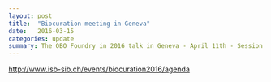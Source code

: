 ```yaml
---
layout: post
title:  "Biocuration meeting in Geneva"
date:   2016-03-15
categories: update
summary: The OBO Foundry in 2016 talk in Geneva - April 11th - Session 2: Biocuration 2016 meeting. 
---
```



http://www.isb-sib.ch/events/biocuration2016/agenda
